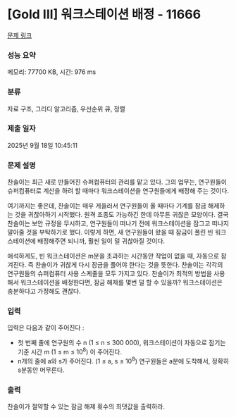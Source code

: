 # [Gold III] 워크스테이션 배정 - 11666 

[문제 링크](https://www.acmicpc.net/problem/11666) 

### 성능 요약

메모리: 77700 KB, 시간: 976 ms

### 분류

자료 구조, 그리디 알고리즘, 우선순위 큐, 정렬

### 제출 일자

2025년 9월 18일 10:45:11

### 문제 설명

<p>찬솔이는 최근 새로 만들어진 슈퍼컴퓨터의 관리를 맡고 있다. 그의 업무는, 연구원들이 슈퍼컴퓨터로 계산을 하려 할 때마다 워크스테이션을 연구원들에게 배정해 주는 것이다.</p>

<p>여기까지는 좋은데, 찬솔이는 매우 게을러서 연구원들이 올 때마다 기계를 잠금 해제하는 것을 귀찮아하기 시작했다. 원격 조종도 가능하긴 한데 아무튼 귀찮은 모양이다. 결국 찬솔이는 보안 규정을 무시하고, 연구원들이 떠나기 전에 워크스테이션을 잠그고 떠나지 말아줄 것을 부탁하기로 했다. 이렇게 하면, 새 연구원들이 왔을 때 잠금이 풀린 빈 워크스테이션에 배정해주면 되니까, 훨씬 일이 덜 귀찮아질 것이다.</p>

<p>애석하게도, 빈 워크스테이션은 m분을 초과하는 시간동안 작업이 없을 때, 자동으로 잠겨진다. 즉 찬솔이가 귀찮게 다시 잠금을 풀어야 한다는 것을 뜻한다. 찬솔이는 각각의 연구원들의 슈퍼컴퓨터 사용 스케줄을 모두 가지고 있다. 찬솔이가 최적의 방법을 사용해서 워크스테이션을 배정한다면, 잠금 해제를 몇번 덜 할 수 있을까? 워크스테이션은 충분하다고 가정해도 괜찮다.</p>

### 입력 

 <p>입력은 다음과 같이 주어진다 : </p>

<ul>
	<li>첫 번째 줄에 연구원의 수 n (1 ≤ n ≤ 300 000), 워크스테이션이 자동으로 잠기는 기준 시간 m (1 ≤ m ≤ 10<sup>8</sup>) 이 주어진다. </li>
	<li>n개의 줄에 a와 s가 주어진다. (1 ≤ a, s ≤ 10<sup>8</sup>) 연구원들은 a분에 도착해서, 정확히 s분동안 머무른다.</li>
</ul>

### 출력 

 <p>찬솔이가 절약할 수 있는 잠금 해제 횟수의 최댓값을 출력하라.</p>

